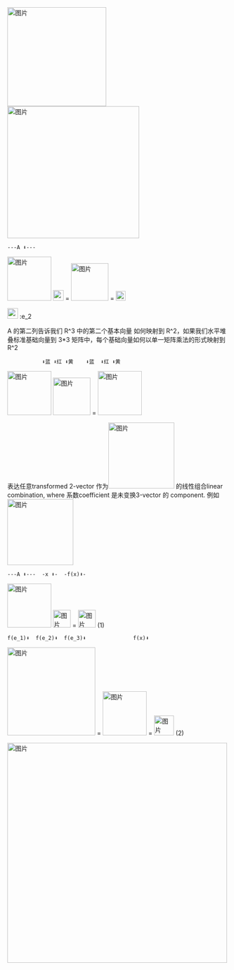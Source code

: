 <img width="225" alt="图片" src="https://user-images.githubusercontent.com/31954987/229277479-201f4b13-dd25-4966-bc59-6c7b5c409cf7.png">


<img width="300" alt="图片" src="https://user-images.githubusercontent.com/31954987/229277354-c16ea1ac-be22-4fee-834c-7d40ee375b6d.png">

    ---A ⬇--- 

<img width="100" alt="图片" src="https://user-images.githubusercontent.com/31954987/229297773-198f8458-196e-41f1-800b-18ec6e8fa9e7.png">  <img width="24" alt="图片" src="https://user-images.githubusercontent.com/31954987/229297930-3b1a9a51-a2dc-4ad0-ac94-0dc1f8cc8204.png"> = <img width="85" alt="图片" src="https://user-images.githubusercontent.com/31954987/229298041-dc64ab6e-8d37-44b8-ab40-9e6e095c7db2.png"> = <img width="22" alt="图片" src="https://user-images.githubusercontent.com/31954987/229345223-40c952ed-a8f2-449f-947f-61e1fc1fb992.png">


<img width="24" alt="图片" src="https://user-images.githubusercontent.com/31954987/229297930-3b1a9a51-a2dc-4ad0-ac94-0dc1f8cc8204.png"> :e_2

A 的第二列告诉我们 R^3 中的第二个基本向量 如何映射到 R^2，如果我们水平堆叠标准基础向量到 3*3 矩阵中，每个基础向量如何以单一矩阵乘法的形式映射到R^2

               ⬇蓝 ⬇红 ⬇黄    ⬇蓝  ⬇红 ⬇黄

<img width="100" alt="图片" src="https://user-images.githubusercontent.com/31954987/229297773-198f8458-196e-41f1-800b-18ec6e8fa9e7.png"> <img width="85" alt="图片" src="https://user-images.githubusercontent.com/31954987/229345617-bbe68d84-3d2d-4cc3-a569-c803f7a58f78.png"> = <img width="100" alt="图片" src="https://user-images.githubusercontent.com/31954987/229297773-198f8458-196e-41f1-800b-18ec6e8fa9e7.png">

表达任意transformed 2-vector 作为<img width="150" alt="图片" src="https://user-images.githubusercontent.com/31954987/229347002-a090f082-e4cc-45ab-a820-373fb2c0f45b.png"> 的线性组合linear combination, where 系数coefficient 是未变换3-vector 的 component. 例如<img width="150" alt="图片" src="https://user-images.githubusercontent.com/31954987/229347277-feb8c3e8-02c4-4ef9-a39c-fed38c80dab3.png">

    ---A ⬇---  -x ⬇-  -f(x)⬇-
<img width="100" alt="图片" src="https://user-images.githubusercontent.com/31954987/229350684-9b4344a2-58b6-4d80-9fee-f3d6ed926e19.png"> <img width="40" alt="图片" src="https://user-images.githubusercontent.com/31954987/229350773-292fbe22-ee41-4270-9d8c-76e185bcf6e8.png"> = <img width="40" alt="图片" src="https://user-images.githubusercontent.com/31954987/229350887-4d2332c8-5e81-468c-af19-ac48ac142e63.png">    (1)

    f(e_1)⬇  f(e_2)⬇  f(e_3)⬇               f(x)⬇
<img width="200" alt="图片" src="https://user-images.githubusercontent.com/31954987/229351206-4fa85679-e70e-45f0-ab2e-a08ce72d5bdf.png"> = <img width="100" alt="图片" src="https://user-images.githubusercontent.com/31954987/229351325-7defb479-8ed6-4de3-aabb-3f3cb47fdcfa.png"> = <img width="45" alt="图片" src="https://user-images.githubusercontent.com/31954987/229351370-66d87630-3395-4780-85fb-d27761696bb5.png">     (2)



<img width="500" alt="图片" src="https://user-images.githubusercontent.com/31954987/229352774-bf036e0e-b5ee-4aa8-8a00-d3c6e1b5924e.png">

